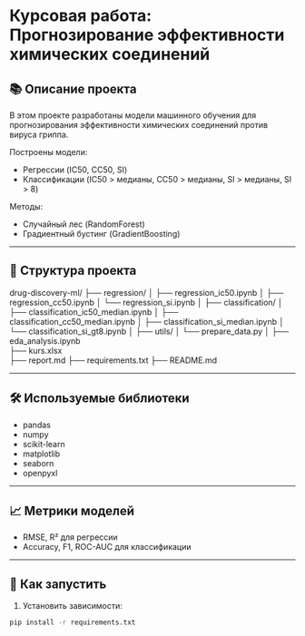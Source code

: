 # Курсовая работа: Прогнозирование эффективности химических соединений

## 📚 Описание проекта

В этом проекте разработаны модели машинного обучения для прогнозирования эффективности химических соединений против вируса гриппа.

Построены модели:
- Регрессии (IC50, CC50, SI)
- Классификации (IC50 > медианы, CC50 > медианы, SI > медианы, SI > 8)

Методы:
- Случайный лес (RandomForest)
- Градиентный бустинг (GradientBoosting)

---

## 📂 Структура проекта
drug-discovery-ml/
├── regression/
│   ├── regression_ic50.ipynb
│   ├── regression_cc50.ipynb
│   └── regression_si.ipynb
│
├── classification/
│   ├── classification_ic50_median.ipynb
│   ├── classification_cc50_median.ipynb
│   ├── classification_si_median.ipynb
│   └── classification_si_gt8.ipynb
│
├── utils/
│   └── prepare_data.py
│
├── eda_analysis.ipynb   
├── kurs.xlsx           
├── report.md
├── requirements.txt
├── README.md



---

## 🛠 Используемые библиотеки

- pandas
- numpy
- scikit-learn
- matplotlib
- seaborn
- openpyxl

---

## 📈 Метрики моделей

- RMSE, R² для регрессии
- Accuracy, F1, ROC-AUC для классификации

---

## 🚀 Как запустить

1. Установить зависимости:
```bash
pip install -r requirements.txt
